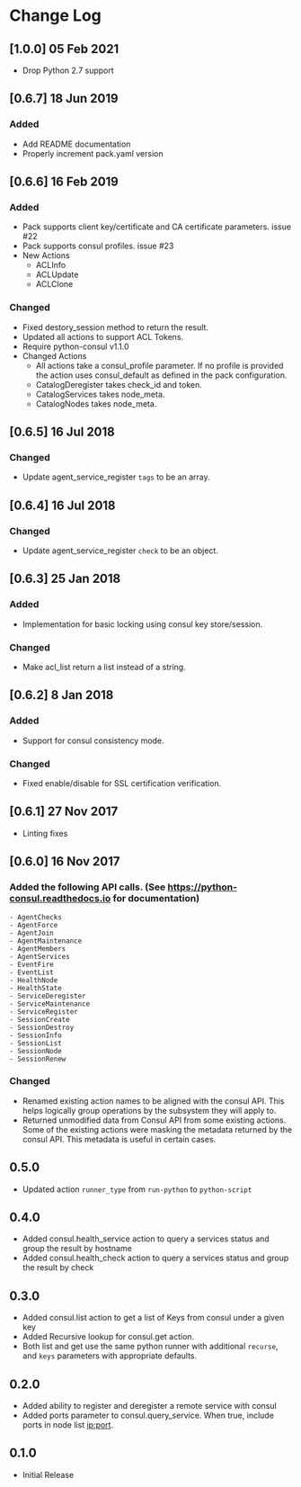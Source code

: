 # Change Log

## [1.0.0] 05 Feb 2021

* Drop Python 2.7 support

## [0.6.7] 18 Jun 2019

### Added
  - Add README documentation
  - Properly increment pack.yaml version

## [0.6.6] 16 Feb 2019

### Added
  - Pack supports client key/certificate and CA certificate parameters. issue #22
  - Pack supports consul profiles.  issue #23
  - New Actions
    - ACLInfo
    - ACLUpdate
    - ACLClone

### Changed
  - Fixed destory_session method to return the result.
  - Updated all actions to support ACL Tokens.
  - Require python-consul v1.1.0
  - Changed Actions
    - All actions take a consul_profile parameter.  If no profile is provided the action uses consul_default as defined in the pack configuration.
    - CatalogDeregister takes check_id and token.
    - CatalogServices takes node_meta.
    - CatalogNodes takes node_meta.
    
## [0.6.5] 16 Jul 2018

### Changed
  - Update agent_service_register `tags` to be an array.

## [0.6.4] 16 Jul 2018

### Changed
  - Update agent_service_register `check` to be an object.

## [0.6.3] 25 Jan 2018

### Added
  - Implementation for basic locking using consul key store/session.

### Changed
  - Make acl_list return a list instead of a string.

## [0.6.2]  8 Jan 2018

### Added
  - Support for consul consistency mode.

### Changed
  - Fixed enable/disable for SSL certification verification.

## [0.6.1] 27 Nov 2017

- Linting fixes

## [0.6.0] 16 Nov 2017

### Added the following API calls. (See https://python-consul.readthedocs.io for documentation)
    - AgentChecks
    - AgentForce
    - AgentJoin
    - AgentMaintenance
    - AgentMembers
    - AgentServices
    - EventFire
    - EventList
    - HealthNode
    - HealthState
    - ServiceDeregister
    - ServiceMaintenance
    - ServiceRegister
    - SessionCreate
    - SessionDestroy
    - SessionInfo
    - SessionList
    - SessionNode
    - SessionRenew

### Changed
 - Renamed existing action names to be aligned with the consul API.  This helps logically group
   operations by the subsystem they will apply to.
 - Returned unmodified data from Consul API from some existing actions.  Some of the existing actions
   were masking the metadata returned by the consul API.  This metadata is useful in certain cases.

## 0.5.0

- Updated action `runner_type` from `run-python` to `python-script`

## 0.4.0

 - Added consul.health_service action to query a services status and group the result by hostname
 - Added consul.health_check action to query a services status and group the result by check

## 0.3.0

 - Added consul.list action to get a list of Keys from consul under a given <root> key
 - Added Recursive lookup for consul.get action.
 - Both list and get use the same python runner with additional `recurse`, and `keys`
   parameters with appropriate defaults.

## 0.2.0

 - Added ability to register and deregister a remote service with consul
 - Added ports parameter to consul.query_service. When true, include ports in node list <ip:port>.

## 0.1.0

 - Initial Release
